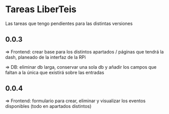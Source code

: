 # Tareas LiberTeis
Las tareas que tengo pendientes para las distintas versiones

## 0.0.3

=> Frontend: crear base para los distintos apartados / páginas que tendrá la dash, planeado de la interfaz de la RPi

=> DB: eliminar db larga, conservar una sola db y añadir los campos que faltan a la única que existirá sobre las entradas

## 0.0.4

=> Frontend: formulario para crear, eliminar y visualizar los eventos disponibles (todo en apartados distintos)  